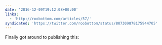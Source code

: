 ```yaml
---
date: '2016-12-09T19:12:08+00:00'
links:
  - 'http://roobottom.com/articles/57/'
syndicated: 'https://twitter.com/roobottom/status/807309878175944705'
---
```

Finally got around to publishing this: 
